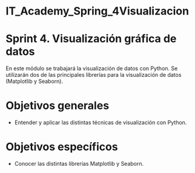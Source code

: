 # IT_Academy_Spring_4Visualizacion

# Sprint 4. Visualización gráfica de datos
En este módulo se trabajará la visualización de datos con Python. Se utilizarán dos de las principales librerías para la visualización de datos (Matplotlib y Seaborn).

# Objetivos generales
* Entender y aplicar las distintas técnicas de visualización con Python.

# Objetivos específicos
* Conocer las distintas librerías Matplotlib y Seaborn.

